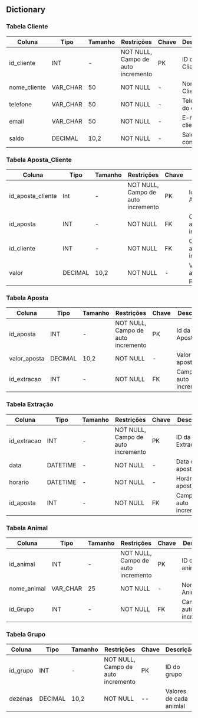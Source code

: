 ## Dictionary

### Tabela Cliente
| Coluna | Tipo | Tamanho |Restrições | Chave | Descrição |
| ---    | ---  | ---     | ---       | ---   | --------      |
| id_cliente | INT | - | NOT NULL, Campo de auto incremento | PK| ID do Cliente| 
| nome_cliente | VAR_CHAR | 50| NOT NULL | - | Nome do Cliente |
| telefone | VAR_CHAR | 50| NOT NULL | - | Telefone do cliente |
| email | VAR_CHAR |  50 | NOT NULL | - | E-mail do cliente |
| saldo | DECIMAL | 10,2 | NOT NULL |- | Saldo na conta |
### Tabela Aposta_Cliente
| Coluna | Tipo | Tamanho |Restrições | Chave | Descrição |
| ---    | ---  | ---     | ---       | ---   | ---       |
| id_aposta_cliente | Int | - | NOT NULL, Campo de auto incremento | PK | Id da Aposta_Cliente|
| id_aposta | INT | - | NOT NULL | FK | Campo de auto incremento |
| id_cliente| INT | - | NOT NULL | FK | Campo de auto incremento |
| valor | DECIMAL | 10,2 | NOT NULL |- | Valor da aposta feita pelo cliente |
### Tabela Aposta
| Coluna | Tipo | Tamanho |Restrições | Chave | Descrição |
| ---    | ---  | ---     | ---       | ---   | ---       |
| id_aposta| INT| - | NOT NULL, Campo de auto incremento | PK | Id da Aposta |
| valor_aposta | DECIMAL | 10,2 | NOT NULL |- | Valor da aposta |
| id_extracao| INT | - | NOT NULL | FK | Campo de auto incremento |
### Tabela Extração
| Coluna | Tipo | Tamanho |Restrições | Chave | Descrição |
| ---    | ---  | ---     | ---       | ---   | ---       |
| id_extracao| INT | - | NOT NULL, Campo de auto incremento | PK | ID da Extração |
| data| DATETIME | - | NOT NULL | - | Data da aposta |
| horario| DATETIME | - | NOT NULL | - | Horário da aposta|
| id_aposta| INT | - | NOT NULL | FK | Campo de auto incremento |
### Tabela Animal
| Coluna | Tipo | Tamanho |Restrições | Chave | Descrição |
| ---    | ---  | ---     | ---       | ---   | ---       |
| id_animal| INT| - | NOT NULL, Campo de auto incremento | PK | ID do animal |
| nome_animal | VAR_CHAR |25| NOT NULL | - | Nome do Animal |
| id_Grupo| INT | - | NOT NULL | FK | Campo de auto incremento |
### Tabela Grupo
| Coluna | Tipo | Tamanho |Restrições | Chave | Descrição |
| ---    | ---  | ---     | ---       | ---   | ---       |
| id_grupo| INT | - | NOT NULL, Campo de auto incremento | PK | ID do grupo |
| dezenas | DECIMAL | 10,2 | NOT NULL | -- | Valores de cada animlal |
